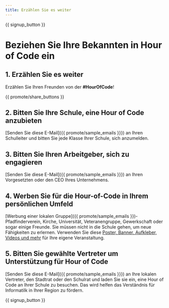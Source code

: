 ```yaml
---
title: Erzählen Sie es weiter
---
```


{{ signup_button }}

# Beziehen Sie Ihre Bekannten in Hour of Code ein

## 1. Erzählen Sie es weiter

Erzählen Sie Ihren Freunden von der **#HourOfCode**!

{{ promote/share_buttons }}

## 2. Bitten Sie Ihre Schule, eine Hour of Code anzubieten

[Senden Sie diese E-Mail]({{ promote/sample_emails }}}) an Ihren Schulleiter und bitten Sie jede Klasse Ihrer Schule, sich anzumelden.

## 3. Bitten Sie Ihren Arbeitgeber, sich zu engagieren

[Senden Sie diese E-Mail]({{ promote/sample_emails }}}) an Ihren Vorgesetzten oder den CEO Ihres Unternehmens.

## 4. Werben Sie für die Hour-of-Code in Ihrem persönlichen Umfeld

[Werbung einer lokalen Gruppe]({{ promote/sample_emails }})- Pfadfinderverein, Kirche, Universität, Veteranengruppe, Gewerkschaft oder sogar einige Freunde. Sie müssen nicht in die Schule gehen, um neue Fähigkeiten zu erlernen. Verwenden Sie diese [Poster, Banner, Aufkleber, Videos und mehr](/promote/resources) für Ihre eigene Veranstaltung.

## 5. Bitten Sie gewählte Vertreter um Unterstützung für Hour of Code

[Senden Sie diese E-Mail]({{ promote/sample_emails }}}) an Ihre lokalen Vertreter, den Stadtrat oder den Schulrat und laden Sie sie ein, eine Hour of Code an Ihrer Schule zu besuchen. Das wird helfen das Verständnis für Informatilk in Ihrer Region zu fördern.

{{ signup_button }}